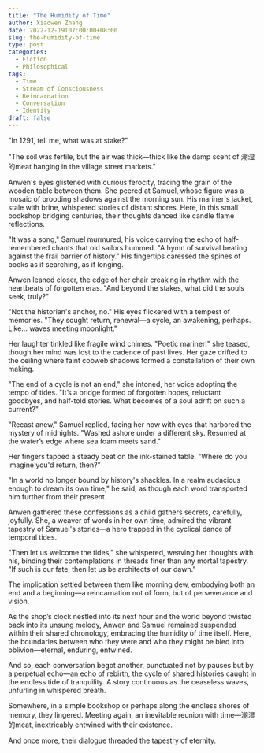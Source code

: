 ```yaml
---
title: "The Humidity of Time"
author: Xiaowen Zhang
date: 2022-12-19T07:00:00+08:00
slug: the-humidity-of-time
type: post
categories:
  - Fiction
  - Philosophical
tags:
  - Time
  - Stream of Consciousness
  - Reincarnation
  - Conversation
  - Identity
draft: false
---
```


"In 1291, tell me, what was at stake?"

"The soil was fertile, but the air was thick—thick like the damp scent of 潮湿的meat hanging in the village street markets."

Anwen's eyes glistened with curious ferocity, tracing the grain of the wooden table between them. She peered at Samuel, whose figure was a mosaic of brooding shadows against the morning sun. His mariner's jacket, stale with brine, whispered stories of distant shores. Here, in this small bookshop bridging centuries, their thoughts danced like candle flame reflections.

"It was a song," Samuel murmured, his voice carrying the echo of half-remembered chants that old sailors hummed. "A hymn of survival beating against the frail barrier of history." His fingertips caressed the spines of books as if searching, as if longing.

Anwen leaned closer, the edge of her chair creaking in rhythm with the heartbeats of forgotten eras. "And beyond the stakes, what did the souls seek, truly?"

"Not the historian's anchor, no." His eyes flickered with a tempest of memories. "They sought return, renewal—a cycle, an awakening, perhaps. Like... waves meeting moonlight."

Her laughter tinkled like fragile wind chimes. "Poetic mariner!" she teased, though her mind was lost to the cadence of past lives. Her gaze drifted to the ceiling where faint cobweb shadows formed a constellation of their own making.

"The end of a cycle is not an end," she intoned, her voice adopting the tempo of tides. "It’s a bridge formed of forgotten hopes, reluctant goodbyes, and half-told stories. What becomes of a soul adrift on such a current?"

"Recast anew," Samuel replied, facing her now with eyes that harbored the mystery of midnights. "Washed ashore under a different sky. Resumed at the water’s edge where sea foam meets sand."

Her fingers tapped a steady beat on the ink-stained table. "Where do you imagine you'd return, then?"

"In a world no longer bound by history's shackles. In a realm audacious enough to dream its own time," he said, as though each word transported him further from their present.

Anwen gathered these confessions as a child gathers secrets, carefully, joyfully. She, a weaver of words in her own time, admired the vibrant tapestry of Samuel's stories—a hero trapped in the cyclical dance of temporal tides.

"Then let us welcome the tides," she whispered, weaving her thoughts with his, binding their contemplations in threads finer than any mortal tapestry. "If such is our fate, then let us be architects of our dawn."

The implication settled between them like morning dew, embodying both an end and a beginning—a reincarnation not of form, but of perseverance and vision.

As the shop’s clock nestled into its next hour and the world beyond twisted back into its unsung melody, Anwen and Samuel remained suspended within their shared chronology, embracing the humidity of time itself. Here, the boundaries between who they were and who they might be bled into oblivion—eternal, enduring, entwined.

And so, each conversation begot another, punctuated not by pauses but by a perpetual echo—an echo of rebirth, the cycle of shared histories caught in the endless tide of tranquility. A story continuous as the ceaseless waves, unfurling in whispered breath.

Somewhere, in a simple bookshop or perhaps along the endless shores of memory, they lingered. Meeting again, an inevitable reunion with time—潮湿的meat, inextricably entwined with their existence.

And once more, their dialogue threaded the tapestry of eternity.